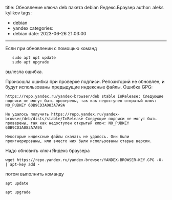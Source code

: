 title: Обновление ключа deb пакета debian Яндекс.Браузер
author: aleks kylikov
tags:
  - debian
  - yandex
categories:
  - debian
date: 2023-06-26 21:03:00
---
Если при обновлении с помощью команд
```
   sudo apt upt update
   sudo apt upgrade
```
вылезла ошибка.

Произошла ошибка при проверке подписи. Репозиторий не обновлён, и будут использованы предыдущие индексные файлы. Ошибка GPG:
```
https://repo.yandex.ru/yandex-browser/deb stable InRelease: Следующие подписи не могут быть проверены, так как недоступен открытый ключ: NO_PUBKEY 60B9CD3A083A7A9A

Не удалось получить https://repo.yandex.ru/yandex-browser/deb/dists/stable/InRelease Следующие подписи не могут быть проверены, так как недоступен открытый ключ: NO_PUBKEY 60B9CD3A083A7A9A

Некоторые индексные файлы скачать не удалось. Они были проигнорированы, или вместо них были использованы старые версии.
```

Надо обновить ключ Яндекс браузера
```
wget https://repo.yandex.ru/yandex-browser/YANDEX-BROWSER-KEY.GPG -O- | apt-key add -
```
потом выполнить команду
```
apt update  

apt upgrade
```